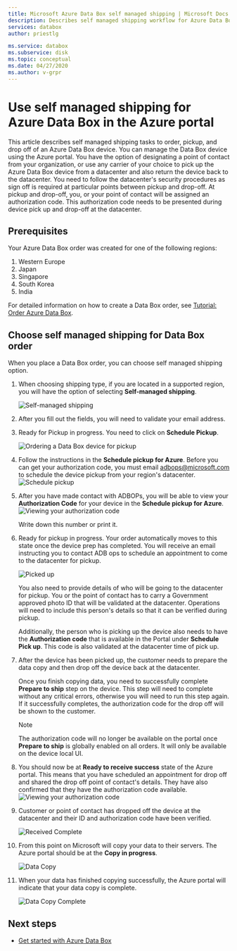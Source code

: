 ```yaml
---
title: Microsoft Azure Data Box self managed shipping | Microsoft Docs in data 
description: Describes self managed shipping workflow for Azure Data Box devices
services: databox
author: priestlg

ms.service: databox
ms.subservice: disk
ms.topic: conceptual
ms.date: 04/27/2020
ms.author: v-grpr
---
```


# Use self managed shipping for Azure Data Box in the Azure portal

This article describes self managed shipping tasks to order, pickup, and drop off of an Azure Data Box device. You can manage the Data Box device using the Azure portal. You have the option of designating a point of contact from your organization, or use any carrier of your choice to pick up the Azure Data Box device from a datacenter and also return the device back to the datacenter. You need to follow the datacenter's security procedures as sign off is required at particular points between pickup and drop-off. At pickup and drop-off, you, or your point of contact will be assigned an authorization code. This authorization code needs to be presented during device pick up and drop-off at the datacenter.

## Prerequisites

Your Azure Data Box order was created for one of the following regions:

1. Western Europe
2. Japan
3. Singapore
4. South Korea
5. India

For detailed information on how to create a Data Box order, see [Tutorial: Order Azure Data Box](data-box-deploy-ordered.md).

## Choose self managed shipping for Data Box order

When you place a Data Box order, you can choose self managed shipping option.

1. When choosing shipping type, if you are located in a supported region, you will have the option of selecting **Self-managed shipping**.

   ![Self-managed shipping](media\data-box-portal-customer-managed-shipping\customer-managed-shipping-ship-option.png)

2. After you fill out the fields, you will need to validate your email address.

3. Ready for Pickup in progress. You need to click on **Schedule Pickup**.

   ![Ordering a Data Box device for pickup](media\data-box-portal-customer-managed-shipping\data-box-portal-schedule-pickup-01b.png)

4. Follow the instructions in the **Schedule pickup for Azure**. Before you can get your authorization code, you must email [adbops@microsoft.com](mailto:adbops@microsoft.com) to schedule the device pickup from your region's datacenter.
   ![Schedule pickup](media\data-box-portal-customer-managed-shipping\data-box-portal-schedule-pickup-02b.png)

5. After you have made contact with ADBOPs, you will be able to view your **Authorization Code** for your device in the **Schedule pickup for Azure**.
   ![Viewing your authorization code](media\data-box-portal-customer-managed-shipping\data-box-portal-auth-01b.png)

   Write down this number or print it.

6. Ready for pickup in progress.
   Your order automatically moves to this state once the device prep has completed. You will receive an email instructing you to contact ADB ops to schedule an appointment to come to the datacenter for pickup.

   ![Picked up](media\data-box-portal-customer-managed-shipping\data-box-portal-picked-up-01.png)

   You also need to provide details of who will be going to the datacenter for pickup. You or the point of contact has to carry a Government approved photo ID that will be validated at the datacenter. Operations will need to include this person's details so that it can be verified during pickup.

   Additionally, the person who is picking up the device also needs to have the **Authorization code** that is available in the Portal under **Schedule Pick up**. This code is also validated at the datacenter time of pick up.

7. After the device has been picked up, the customer needs to prepare the data copy and then drop off the device back at the datacenter.

   Once you finish copying data, you need to successfully complete **Prepare to ship** step on the device. This step will need to complete without any critical errors, otherwise you will need to run this step again. If it successfully completes, the authorization code for the drop off will be shown to the customer.

   > [!NOTE]
   >
   > The authorization code will no longer be available on the portal once **Prepare to ship** is globally enabled on all orders. It will only be available on the device local UI.

8. You should now be at **Ready to receive success** state of the Azure portal. This means that you have scheduled an appointment for drop off and shared the drop off point of contact's details. They have also confirmed that they have the authorization code available.
   ![Viewing your authorization code](media\data-box-portal-customer-managed-shipping\data-box-portal-received-complete-02b.png)

9. Customer or point of contact has dropped off the device at the datacenter and their ID and authorization code have been verified.

    ![Received Complete](media\data-box-portal-customer-managed-shipping\data-box-portal-received-complete-01.png)

10. From this point on Microsoft will copy your data to their servers. The Azure portal should be at the **Copy in progress**.

    ![Data Copy](media\data-box-portal-customer-managed-shipping\data-box-copy-data-01.png)

11. When your data has finished copying successfully, the Azure portal will indicate that your data copy is complete.

    ![Data Copy Complete](media\data-box-portal-customer-managed-shipping\data-box-copy-data-complete-01.png)

## Next steps

- [Get started with Azure Data Box](data-box-quickstart-portal.md)
